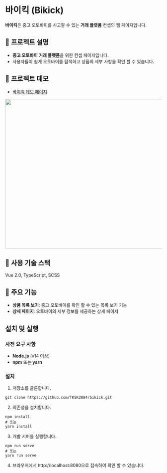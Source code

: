 # 바이킥 (Bikick)
**바이킥**은 중고 오토바이를 사고팔 수 있는 **거래 플랫폼** 컨셉의 웹 페이지입니다. 

## 📄 프로젝트 설명
- **중고 오토바이 거래 플랫폼**을 위한 컨셉 페이지입니다.
- 사용자들이 쉽게 오토바이를 탐색하고 상품의 세부 사항을 확인 할 수 있습니다.

## 🚀 프로젝트 데모
- [바이킥 데모 페이지](https://bikick.highground.kr/)

<img src="https://github.com/user-attachments/assets/0d8f45aa-60f5-42ec-9048-6e96ff0f8e7e" width="600px" height="480px">

## 🔧 사용 기술 스택
Vue 2.0, TypeScript, SCSS

## 📌 주요 기능
- **상품 목록 보기**: 중고 오토바이를 확인 할 수 있는 목록 보기 기능
- **상세 페이지**: 오토바이의 세부 정보를 제공하는 상세 페이지

## 설치 및 실행

### 사전 요구 사항
- **Node.js** (v14 이상)
- **npm** 또는 **yarn**

### 설치

1. 저장소를 클론합니다.
```
git clone https://github.com/TKSK2884/bikick.git
```

2. 의존성을 설치합니다.
```
npm install
# 또는
yarn install
```

3. 개발 서버를 실행합니다.
```
npm run serve
# 또는
yarn run serve
```
4. 브라우저에서 http://localhost:8080으로 접속하여 확인 할 수 있습니다.
